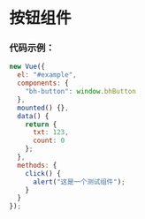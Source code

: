 # 按钮组件

<div id="example">
<bh-button type="default"></bh-button>
<bh-button type="primary"></bh-button>
<bh-alert></bh-alert>
<bh-button></bh-button>
<bh-button></bh-button>
</div>

### 代码示例：

```javascript
new Vue({
  el: "#example",
  components: {
    "bh-button": window.bhButton
  },
  mounted() {},
  data() {
    return {
      txt: 123,
      count: 0
    };
  },
  methods: {
    click() {
      alert("这是一个测试组件");
    }
  }
});
```

<script>
new Vue({
    el: '#example',
    components:{
        'bh-button':window.bhButton,
          },
    mounted(){
    },
    data(){
    return {
        txt:123,
        count:0
    }
    },
    methods:{
                click(){
                    alert('这是一个测试弹出组件')
                }
            }
  });

</script>
